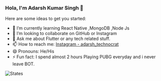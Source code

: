 ### Hola, I'm Adarsh Kumar Singh 👋


Here are some ideas to get you started:

- 🌱 I’m currently learning React Native ,MongoDB ,Node Js
- 👯 I’m looking to collaborate on GitHub or Instagram
- 💬 Ask me about Flutter or any tech related stuff.
- 📫 How to reach me: [Instagram - adarsh_technocrat](https://www.instagram.com/adarsh_technocrat/)
- 😄 Pronouns: He/His
- ⚡ Fun fact: I spend almost 2 hours Playing PUBG everyday and i never leave BOT.




![States](https://github-readme-stats.vercel.app/api?username=adarsh-technocrat&&show_icons=true&title_color=f0adbe&icon_color=44bcd8&text_color=dfe8e3&bg_color=151515)
